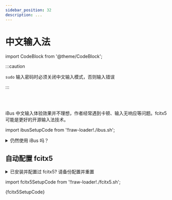 ```yaml
---
sidebar_position: 32
description: ...
---
```


# 中文输入法

import CodeBlock from '@theme/CodeBlock';

:::caution

`sudo` 输入密码时必须关闭中文输入模式，否则输入错误

:::

<br/><br/>

iBus 中文输入体验效果并不理想，作者经常遇到卡顿、输入无响应等问题。fcitx5 可能是更好的开源输入法技术。

import ibusSetupCode from '!!raw-loader!./ibus.sh';

<details>
<summary>仍然使用 iBus 吗？</summary>

<CodeBlock language="shell">{ibusSetupCode}</CodeBlock>

</details>

## 自动配置 fcitx5

<details className='let-details-to-gray'>
  <summary>已安装并配置过 fcitx5? 请备份配置并重置</summary>

    mv ~/.config/fcitx5 backupcfg-fcitx

</details>

import fcitx5SetupCode from '!!raw-loader!./fcitx5.sh';

<CodeBlock language="shell">{fcitx5SetupCode}</CodeBlock>
